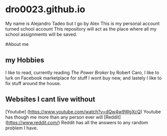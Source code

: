 # dro0023.github.io
My name is Alejandro Tadeo but I go by Alex 
This is my personal account turned school account 
This repository will act as the place where all my school assignments will be saved.

#About me
## my Hobbies
I like to read, currently reading _The Power Broker_ by Robert Caro, I like to lurk on Facebook marketplace for stuff I wont buy new, and lastely I like to fix stuff around the house. 
## Websites I cant live without
[Youtube] (https://www.youtube.com/watch?v=dQw4w9WgXcQ) Youtube has though me more than any person ever will
[Reddit] (https://www.reddit.com/) Reddit has all the answers to any random problem I have. 
